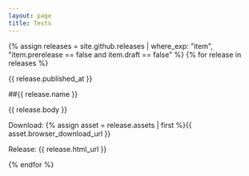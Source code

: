 ```yaml
---
layout: page
title: Tests
---
```


{% assign releases = site.github.releases | where_exp: "item", "item.prerelease == false and item.draft == false" %}
{% for release in releases %}

  {{ release.published_at }}

  ##{{ release.name }}

  {{ release.body }}

  Download: {% assign asset = release.assets | first %}{{ asset.browser_download_url }}
  
  Release: {{ release.html_url }}

{% endfor %}

